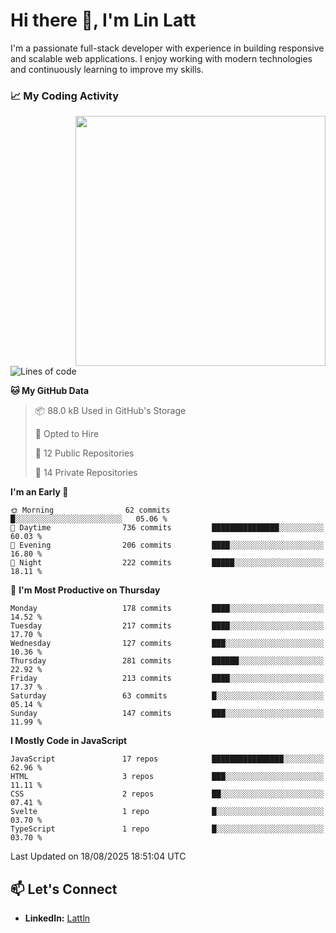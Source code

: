 # Hi there 👋, I'm Lin Latt

I'm a passionate full-stack developer with experience in building responsive and scalable web applications. I enjoy working with modern technologies and continuously learning to improve my skills.

### 📈 My Coding Activity 
<img src="https://github.com/user-attachments/assets/6cec4854-3eec-4600-9120-9be1d3cb2bfe"  width="400px" align="right">

<!--START_SECTION:waka-->
![Lines of code](https://img.shields.io/badge/From%20Hello%20World%20I%27ve%20Written-502.5%20thousand%20lines%20of%20code-blue)

**🐱 My GitHub Data** 

> 📦 88.0 kB Used in GitHub's Storage 
 > 
> 💼 Opted to Hire
 > 
> 📜 12 Public Repositories 
 > 
> 🔑 14 Private Repositories 
 > 
**I'm an Early 🐤** 

```text
🌞 Morning                62 commits          █░░░░░░░░░░░░░░░░░░░░░░░░   05.06 % 
🌆 Daytime                736 commits         ███████████████░░░░░░░░░░   60.03 % 
🌃 Evening                206 commits         ████░░░░░░░░░░░░░░░░░░░░░   16.80 % 
🌙 Night                  222 commits         █████░░░░░░░░░░░░░░░░░░░░   18.11 % 
```
📅 **I'm Most Productive on Thursday** 

```text
Monday                   178 commits         ████░░░░░░░░░░░░░░░░░░░░░   14.52 % 
Tuesday                  217 commits         ████░░░░░░░░░░░░░░░░░░░░░   17.70 % 
Wednesday                127 commits         ███░░░░░░░░░░░░░░░░░░░░░░   10.36 % 
Thursday                 281 commits         ██████░░░░░░░░░░░░░░░░░░░   22.92 % 
Friday                   213 commits         ████░░░░░░░░░░░░░░░░░░░░░   17.37 % 
Saturday                 63 commits          █░░░░░░░░░░░░░░░░░░░░░░░░   05.14 % 
Sunday                   147 commits         ███░░░░░░░░░░░░░░░░░░░░░░   11.99 % 
```


**I Mostly Code in JavaScript** 

```text
JavaScript               17 repos            ████████████████░░░░░░░░░   62.96 % 
HTML                     3 repos             ███░░░░░░░░░░░░░░░░░░░░░░   11.11 % 
CSS                      2 repos             ██░░░░░░░░░░░░░░░░░░░░░░░   07.41 % 
Svelte                   1 repo              █░░░░░░░░░░░░░░░░░░░░░░░░   03.70 % 
TypeScript               1 repo              █░░░░░░░░░░░░░░░░░░░░░░░░   03.70 % 
```




 Last Updated on 18/08/2025 18:51:04 UTC
<!--END_SECTION:waka-->

## 📫 Let's Connect

- **LinkedIn:** [Lattln](https://linkedin.com/in/lin-latt)
<!-- - **Portfolio:** [Your Portfolio](https://yourportfolio.com) -->
